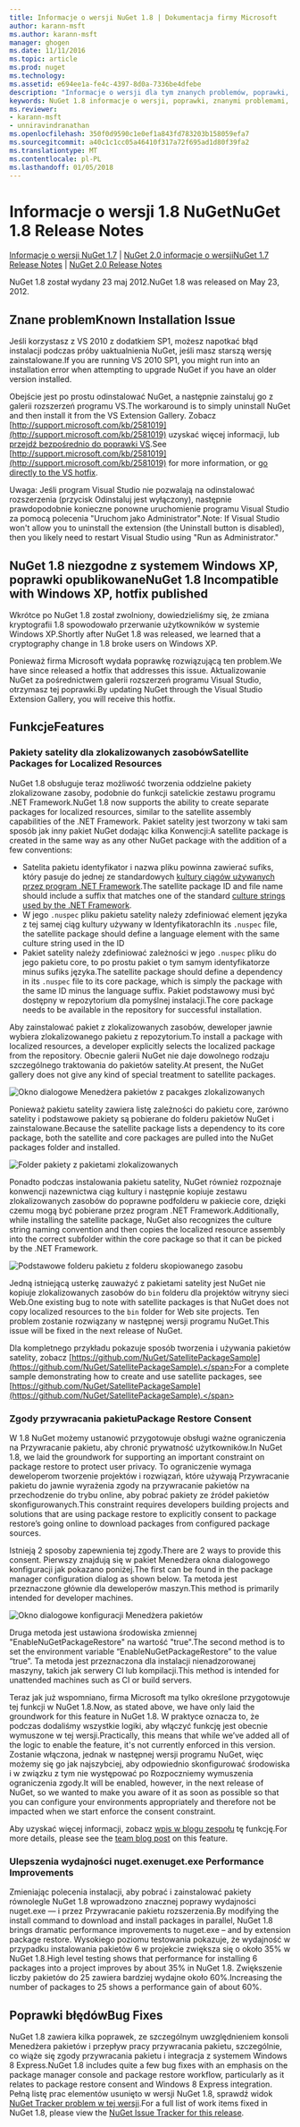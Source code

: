 ```yaml
---
title: Informacje o wersji NuGet 1.8 | Dokumentacja firmy Microsoft
author: karann-msft
ms.author: karann-msft
manager: ghogen
ms.date: 11/11/2016
ms.topic: article
ms.prod: nuget
ms.technology: 
ms.assetid: e694ee1a-fe4c-4397-8d0a-7336be4dfebe
description: "Informacje o wersji dla tym znanych problemów, poprawki, dodatkowe funkcje i dcr 1.8 NuGet."
keywords: NuGet 1.8 informacje o wersji, poprawki, znanymi problemami, nowe funkcje, dcr
ms.reviewer:
- karann-msft
- unniravindranathan
ms.openlocfilehash: 350f0d9590c1e0ef1a843fd783203b158059efa7
ms.sourcegitcommit: a40c1c1cc05a46410f317a72f695ad1d80f39fa2
ms.translationtype: MT
ms.contentlocale: pl-PL
ms.lasthandoff: 01/05/2018
---
```

# <a name="nuget-18-release-notes"></a><span data-ttu-id="9729b-104">Informacje o wersji 1.8 NuGet</span><span class="sxs-lookup"><span data-stu-id="9729b-104">NuGet 1.8 Release Notes</span></span>

<span data-ttu-id="9729b-105">[Informacje o wersji NuGet 1.7](../release-notes/nuget-1.7.md) | [NuGet 2.0 informacje o wersji](../release-notes/nuget-2.0.md)</span><span class="sxs-lookup"><span data-stu-id="9729b-105">[NuGet 1.7 Release Notes](../release-notes/nuget-1.7.md) | [NuGet 2.0 Release Notes](../release-notes/nuget-2.0.md)</span></span>

<span data-ttu-id="9729b-106">NuGet 1.8 został wydany 23 maj 2012.</span><span class="sxs-lookup"><span data-stu-id="9729b-106">NuGet 1.8 was released on May 23, 2012.</span></span>

## <a name="known-installation-issue"></a><span data-ttu-id="9729b-107">Znane problem</span><span class="sxs-lookup"><span data-stu-id="9729b-107">Known Installation Issue</span></span>
<span data-ttu-id="9729b-108">Jeśli korzystasz z VS 2010 z dodatkiem SP1, możesz napotkać błąd instalacji podczas próby uaktualnienia NuGet, jeśli masz starszą wersję zainstalowane.</span><span class="sxs-lookup"><span data-stu-id="9729b-108">If you are running VS 2010 SP1, you might run into an installation error when attempting to upgrade NuGet if you have an older version installed.</span></span>

<span data-ttu-id="9729b-109">Obejście jest po prostu odinstalować NuGet, a następnie zainstaluj go z galerii rozszerzeń programu VS.</span><span class="sxs-lookup"><span data-stu-id="9729b-109">The workaround is to simply uninstall NuGet and then install it from the VS Extension Gallery.</span></span>  <span data-ttu-id="9729b-110">Zobacz [http://support.microsoft.com/kb/2581019](http://support.microsoft.com/kb/2581019) uzyskać więcej informacji, lub [przejdź bezpośrednio do poprawki VS](http://bit.ly/vsixcertfix).</span><span class="sxs-lookup"><span data-stu-id="9729b-110">See [http://support.microsoft.com/kb/2581019](http://support.microsoft.com/kb/2581019) for more information, or [go directly to the VS hotfix](http://bit.ly/vsixcertfix).</span></span>

<span data-ttu-id="9729b-111">Uwaga: Jeśli program Visual Studio nie pozwalają na odinstalować rozszerzenia (przycisk Odinstaluj jest wyłączony), następnie prawdopodobnie konieczne ponowne uruchomienie programu Visual Studio za pomocą polecenia "Uruchom jako Administrator".</span><span class="sxs-lookup"><span data-stu-id="9729b-111">Note: If Visual Studio won't allow you to uninstall the extension (the Uninstall button is disabled), then you likely need to restart Visual Studio using "Run as Administrator."</span></span>

## <a name="nuget-18-incompatible-with-windows-xp-hotfix-published"></a><span data-ttu-id="9729b-112">NuGet 1.8 niezgodne z systemem Windows XP, poprawki opublikowane</span><span class="sxs-lookup"><span data-stu-id="9729b-112">NuGet 1.8 Incompatible with Windows XP, hotfix published</span></span>

<span data-ttu-id="9729b-113">Wkrótce po NuGet 1.8 został zwolniony, dowiedzieliśmy się, że zmiana kryptografii 1.8 spowodowało przerwanie użytkowników w systemie Windows XP.</span><span class="sxs-lookup"><span data-stu-id="9729b-113">Shortly after NuGet 1.8 was released, we learned that a cryptography change in 1.8 broke users on Windows XP.</span></span>

<span data-ttu-id="9729b-114">Ponieważ firma Microsoft wydała poprawkę rozwiązującą ten problem.</span><span class="sxs-lookup"><span data-stu-id="9729b-114">We have since released a hotfix that addresses this issue.</span></span>  <span data-ttu-id="9729b-115">Aktualizowanie NuGet za pośrednictwem galerii rozszerzeń programu Visual Studio, otrzymasz tej poprawki.</span><span class="sxs-lookup"><span data-stu-id="9729b-115">By updating NuGet through the Visual Studio Extension Gallery, you will receive this hotfix.</span></span>

## <a name="features"></a><span data-ttu-id="9729b-116">Funkcje</span><span class="sxs-lookup"><span data-stu-id="9729b-116">Features</span></span>

### <a name="satellite-packages-for-localized-resources"></a><span data-ttu-id="9729b-117">Pakiety satelity dla zlokalizowanych zasobów</span><span class="sxs-lookup"><span data-stu-id="9729b-117">Satellite Packages for Localized Resources</span></span>
<span data-ttu-id="9729b-118">NuGet 1.8 obsługuje teraz możliwość tworzenia oddzielne pakiety zlokalizowane zasoby, podobnie do funkcji satelickie zestawu programu .NET Framework.</span><span class="sxs-lookup"><span data-stu-id="9729b-118">NuGet 1.8 now supports the ability to create separate packages for localized resources, similar to the satellite assembly capabilities of the .NET Framework.</span></span>  <span data-ttu-id="9729b-119">Pakiet satelity jest tworzony w taki sam sposób jak inny pakiet NuGet dodając kilka Konwencji:</span><span class="sxs-lookup"><span data-stu-id="9729b-119">A satellite package is created in the same way as any other NuGet package with the addition of a few conventions:</span></span>

* <span data-ttu-id="9729b-120">Satelita pakietu identyfikator i nazwa pliku powinna zawierać sufiks, który pasuje do jednej ze standardowych [kultury ciągów używanych przez program .NET Framework](http://msdn.microsoft.com/goglobal/bb896001.aspx).</span><span class="sxs-lookup"><span data-stu-id="9729b-120">The satellite package ID and file name should include a suffix that matches one of the standard [culture strings used by the .NET Framework](http://msdn.microsoft.com/goglobal/bb896001.aspx).</span></span>
* <span data-ttu-id="9729b-121">W jego `.nuspec` pliku pakietu satelity należy zdefiniować element języka z tej samej ciąg kultury używany w Identyfikatorach</span><span class="sxs-lookup"><span data-stu-id="9729b-121">In its `.nuspec` file, the satellite package should define a language element with the same culture string used in the ID</span></span>
* <span data-ttu-id="9729b-122">Pakiet satelity należy zdefiniować zależności w jego `.nuspec` pliku do jego pakietu core, to po prostu pakiet o tym samym identyfikatorze minus sufiks języka.</span><span class="sxs-lookup"><span data-stu-id="9729b-122">The satellite package should define a dependency in its `.nuspec` file to its core package, which is simply the package with the same ID minus the language suffix.</span></span>  <span data-ttu-id="9729b-123">Pakiet podstawowy musi być dostępny w repozytorium dla pomyślnej instalacji.</span><span class="sxs-lookup"><span data-stu-id="9729b-123">The core package needs to be available in the repository for successful installation.</span></span>

<span data-ttu-id="9729b-124">Aby zainstalować pakiet z zlokalizowanych zasobów, deweloper jawnie wybiera zlokalizowanego pakietu z repozytorium.</span><span class="sxs-lookup"><span data-stu-id="9729b-124">To install a package with localized resources, a developer explicitly selects the localized package from the repository.</span></span> <span data-ttu-id="9729b-125">Obecnie galerii NuGet nie daje dowolnego rodzaju szczególnego traktowania do pakietów satelity.</span><span class="sxs-lookup"><span data-stu-id="9729b-125">At present, the NuGet gallery does not give any kind of special treatment to satellite packages.</span></span>

![Okno dialogowe Menedżera pakietów z pacakges zlokalizowanych](./media/dlg-w-loc-packs.png)

<span data-ttu-id="9729b-127">Ponieważ pakietu satelity zawiera listę zależności do pakietu core, zarówno satelity i podstawowe pakiety są pobierane do folderu pakietów NuGet i zainstalowane.</span><span class="sxs-lookup"><span data-stu-id="9729b-127">Because the satellite package lists a dependency to its core package, both the satellite and core packages are pulled into the NuGet packages folder and installed.</span></span>

![Folder pakiety z pakietami zlokalizowanych](./media/fldr-loc-packs.png)

<span data-ttu-id="9729b-129">Ponadto podczas instalowania pakietu satelity, NuGet również rozpoznaje konwencji nazewnictwa ciąg kultury i następnie kopiuje zestawu zlokalizowanych zasobów do poprawne podfolderu w pakiecie core, dzięki czemu mogą być pobierane przez program .NET Framework.</span><span class="sxs-lookup"><span data-stu-id="9729b-129">Additionally, while installing the satellite package, NuGet also recognizes the culture string naming convention and then copies the localized resource assembly into the correct subfolder within the core package so that it can be picked by the .NET Framework.</span></span>

![Podstawowe folderu pakietu z folderu skopiowanego zasobu](./media/fldr-copied-loc.png)

<span data-ttu-id="9729b-131">Jedną istniejącą usterkę zauważyć z pakietami satelity jest NuGet nie kopiuje zlokalizowanych zasobów do `bin` folderu dla projektów witryny sieci Web.</span><span class="sxs-lookup"><span data-stu-id="9729b-131">One existing bug to note with satellite packages is that NuGet does not copy localized resources to the `bin` folder for Web site projects.</span></span>  <span data-ttu-id="9729b-132">Ten problem zostanie rozwiązany w następnej wersji programu NuGet.</span><span class="sxs-lookup"><span data-stu-id="9729b-132">This issue will be fixed in the next release of NuGet.</span></span>

<span data-ttu-id="9729b-133">Dla kompletnego przykładu pokazuje sposób tworzenia i używania pakietów satelity, zobacz [https://github.com/NuGet/SatellitePackageSample](https://github.com/NuGet/SatellitePackageSample).</span><span class="sxs-lookup"><span data-stu-id="9729b-133">For a complete sample demonstrating how to create and use satellite packages, see [https://github.com/NuGet/SatellitePackageSample](https://github.com/NuGet/SatellitePackageSample).</span></span>

### <a name="package-restore-consent"></a><span data-ttu-id="9729b-134">Zgody przywracania pakietu</span><span class="sxs-lookup"><span data-stu-id="9729b-134">Package Restore Consent</span></span>
<span data-ttu-id="9729b-135">W 1.8 NuGet możemy ustanowić przygotowuje obsługi ważne ograniczenia na Przywracanie pakietu, aby chronić prywatność użytkowników.</span><span class="sxs-lookup"><span data-stu-id="9729b-135">In NuGet 1.8, we laid the groundwork for supporting an important constraint on package restore to protect user privacy.</span></span> <span data-ttu-id="9729b-136">To ograniczenie wymaga deweloperom tworzenie projektów i rozwiązań, które używają Przywracanie pakietu do jawnie wyrażenia zgody na przywracanie pakietów na przechodzenie do trybu online, aby pobrać pakiety ze źródeł pakietów skonfigurowanych.</span><span class="sxs-lookup"><span data-stu-id="9729b-136">This constraint requires developers building projects and solutions that are using package restore to explicitly consent to package restore’s going online to download packages from configured package sources.</span></span>

<span data-ttu-id="9729b-137">Istnieją 2 sposoby zapewnienia tej zgody.</span><span class="sxs-lookup"><span data-stu-id="9729b-137">There are 2 ways to provide this consent.</span></span> <span data-ttu-id="9729b-138">Pierwszy znajdują się w pakiet Menedżera okna dialogowego konfiguracji jak pokazano poniżej.</span><span class="sxs-lookup"><span data-stu-id="9729b-138">The first can be found in the package manager configuration dialog as shown below.</span></span>  <span data-ttu-id="9729b-139">Ta metoda jest przeznaczone głównie dla deweloperów maszyn.</span><span class="sxs-lookup"><span data-stu-id="9729b-139">This method is primarily intended for developer machines.</span></span>

![Okno dialogowe konfiguracji Menedżera pakietów](./media/pr-consent-configdlg.png)

<span data-ttu-id="9729b-141">Druga metoda jest ustawiona środowiska zmiennej "EnableNuGetPackageRestore" na wartość "true".</span><span class="sxs-lookup"><span data-stu-id="9729b-141">The second method is to set the environment variable “EnableNuGetPackageRestore” to the value “true”.</span></span>  <span data-ttu-id="9729b-142">Ta metoda jest przeznaczona dla instalacji nienadzorowanej maszyny, takich jak serwery CI lub kompilacji.</span><span class="sxs-lookup"><span data-stu-id="9729b-142">This method is intended for unattended machines such as CI or build servers.</span></span>

<span data-ttu-id="9729b-143">Teraz jak już wspomniano, firma Microsoft ma tylko określone przygotowuje tej funkcji w NuGet 1.8.</span><span class="sxs-lookup"><span data-stu-id="9729b-143">Now, as stated above, we have only laid the groundwork for this feature in NuGet 1.8.</span></span>  <span data-ttu-id="9729b-144">W praktyce oznacza to, że podczas dodaliśmy wszystkie logiki, aby włączyć funkcję jest obecnie wymuszone w tej wersji.</span><span class="sxs-lookup"><span data-stu-id="9729b-144">Practically, this means that while we’ve added all of the logic to enable the feature, it's not currently enforced in this version.</span></span> <span data-ttu-id="9729b-145">Zostanie włączona, jednak w następnej wersji programu NuGet, więc możemy się go jak najszybciej, aby odpowiednio skonfigurować środowiska i w związku z tym nie występować po Rozpoczniemy wymuszenia ograniczenia zgody.</span><span class="sxs-lookup"><span data-stu-id="9729b-145">It will be enabled, however, in the next release of NuGet, so we wanted to make you aware of it as soon as possible so that you can configure your environments appropriately and therefore not be impacted when we start enforce the consent constraint.</span></span>

<span data-ttu-id="9729b-146">Aby uzyskać więcej informacji, zobacz [wpis w blogu zespołu](http://blog.nuget.org/20120518/package-restore-and-consent.html) tę funkcję.</span><span class="sxs-lookup"><span data-stu-id="9729b-146">For more details, please see the [team blog post](http://blog.nuget.org/20120518/package-restore-and-consent.html) on this feature.</span></span>

### <a name="nugetexe-performance-improvements"></a><span data-ttu-id="9729b-147">Ulepszenia wydajności nuget.exe</span><span class="sxs-lookup"><span data-stu-id="9729b-147">nuget.exe Performance Improvements</span></span>
<span data-ttu-id="9729b-148">Zmieniając polecenia instalacji, aby pobrać i zainstalować pakiety równolegle NuGet 1.8 wprowadzono znacznej poprawy wydajności nuget.exe — i przez Przywracanie pakietu rozszerzenia.</span><span class="sxs-lookup"><span data-stu-id="9729b-148">By modifying the install command to download and install packages in parallel, NuGet 1.8 brings dramatic performance improvements to nuget.exe – and by extension package restore.</span></span>  <span data-ttu-id="9729b-149">Wysokiego poziomu testowania pokazuje, że wydajność w przypadku instalowania pakietów 6 w projekcie zwiększa się o około 35% w NuGet 1.8.</span><span class="sxs-lookup"><span data-stu-id="9729b-149">High level testing shows that performance for installing 6 packages into a project improves by about 35% in NuGet 1.8.</span></span>  <span data-ttu-id="9729b-150">Zwiększenie liczby pakietów do 25 zawiera bardziej wydajne około 60%.</span><span class="sxs-lookup"><span data-stu-id="9729b-150">Increasing the number of packages to 25 shows a performance gain of about 60%.</span></span>

## <a name="bug-fixes"></a><span data-ttu-id="9729b-151">Poprawki błędów</span><span class="sxs-lookup"><span data-stu-id="9729b-151">Bug Fixes</span></span>
<span data-ttu-id="9729b-152">NuGet 1.8 zawiera kilka poprawek, ze szczególnym uwzględnieniem konsoli Menedżera pakietów i przepływ pracy przywracania pakietu, szczególnie, co wiąże się zgody przywracania pakietu i integracja z systemem Windows 8 Express.</span><span class="sxs-lookup"><span data-stu-id="9729b-152">NuGet 1.8 includes quite a few bug fixes with an emphasis on the package manager console and package restore workflow, particularly as it relates to package restore consent and Windows 8 Express integration.</span></span>
<span data-ttu-id="9729b-153">Pełną listę prac elementów usunięto w wersji NuGet 1.8, sprawdź widok [NuGet Tracker problem w tej wersji](http://nuget.codeplex.com/workitem/list/advanced?keyword=&status=Closed&type=All&priority=All&release=NuGet%201.8&assignedTo=All&component=All&sortField=Votes&sortDirection=Descending&page=0).</span><span class="sxs-lookup"><span data-stu-id="9729b-153">For a full list of work items fixed in NuGet 1.8, please view the [NuGet Issue Tracker for this release](http://nuget.codeplex.com/workitem/list/advanced?keyword=&status=Closed&type=All&priority=All&release=NuGet%201.8&assignedTo=All&component=All&sortField=Votes&sortDirection=Descending&page=0).</span></span>
